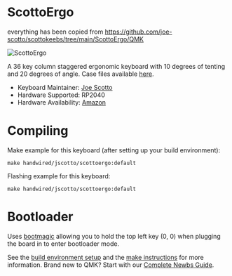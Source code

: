 # ScottoErgo
everything has been copied from https://github.com/joe-scotto/scottokeebs/tree/main/ScottoErgo/QMK

![ScottoErgo](https://i.imgur.com/FtdSJRBh.jpg)

A 36 key column staggered ergonomic keyboard with 10 degrees of tenting and 20 degrees of angle. Case files available [here](https://github.com/joe-scotto/scottokeebs).

-   Keyboard Maintainer: [Joe Scotto](https://github.com/joe-scotto)
-   Hardware Supported: RP2040
-   Hardware Availability: [Amazon](https://amazon.com)

# Compiling

Make example for this keyboard (after setting up your build environment):

    make handwired/jscotto/scottoergo:default

Flashing example for this keyboard:

    make handwired/jscotto/scottoergo:default

# Bootloader

Uses [bootmagic](https://github.com/qmk/qmk_firmware/blob/master/docs/feature_bootmagic.md) allowing you to hold the top left key (0, 0) when plugging the board in to enter bootloader mode.

See the [build environment setup](https://docs.qmk.fm/#/getting_started_build_tools) and the [make instructions](https://docs.qmk.fm/#/getting_started_make_guide) for more information. Brand new to QMK? Start with our [Complete Newbs Guide](https://docs.qmk.fm/#/newbs).
